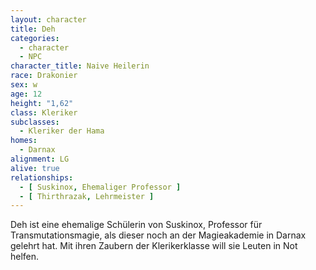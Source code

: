 ```yaml
---
layout: character
title: Deh
categories:
  - character
  - NPC
character_title: Naive Heilerin
race: Drakonier
sex: w
age: 12
height: "1,62"
class: Kleriker
subclasses:
  - Kleriker der Hama
homes:
  - Darnax
alignment: LG
alive: true
relationships:
  - [ Suskinox, Ehemaliger Professor ]
  - [ Thirthrazak, Lehrmeister ]
---
```


Deh ist eine ehemalige Schülerin von Suskinox, Professor für Transmutationsmagie, als dieser noch an der Magieakademie
in Darnax gelehrt hat. Mit ihren Zaubern der Klerikerklasse will sie Leuten in Not helfen.